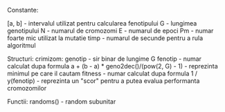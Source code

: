 Constante:

[a, b] - intervalul utilizat pentru calcularea fenotipului
G - lungimea genotipului
N - numarul de cromozomi
E - numarul de epoci
Pm - numar foarte mic utilizat la mutatie
timp - numarul de secunde pentru a rula algoritmul

Structuri:
crimizom:
	genotip - sir binar de lungime G
	fenotip - numar calculat dupa formula a + (b - a) * geno2dec()/(pow(2, G) - 1) - reprezinta minimul pe care il cautam
	fitness - numar calculat dupa formula 1 / y(fenotip) - reprezinta un "scor" pentru a putea evalua performanta cromozomilor 

Functii:
randoms() - random subunitar
